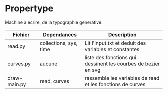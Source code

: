# Propertype

Machine a ecrire, de la typographie generative.


Fichier | Dependances | Description
--------|-------------|------------
read.py| collections, sys, time | Lit l'input.txt et deduit des variables et constantes
curves.py|aucune| liste des fonctions qui dessinent les courbes de bezier en svg
draw-main.py| read, curves | rassemble les variables de read et les fonctions de curves